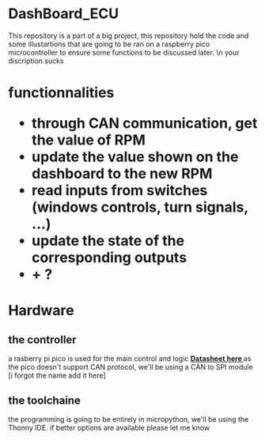 # DashBoard_ECU
This repository is a part of a big project, this repository hold the code and some illustartions that are going to be ran on a raspberry pico microcontroller to ensure some functions to be discussed later.
\n your discription sucks

<H1> functionnalities </H>
<ul>
<li> through CAN communication, get the value of RPM </li>
<li> update the value shown on the dashboard to the new RPM </li>
<li> read inputs from switches (windows controls, turn signals, ...) </li>
<li> update the state of the corresponding outputs </li>
<li> + ? </li>
</ul>

<H1> Hardware </H1>

<H2> the controller </H2>
a rasberry pi pico is used for the main control and logic <a href="https://datasheets.raspberrypi.com/pico/pico-datasheet.pdf"> <b> Datasheet here </b> </a>
as the pico doesn't support CAN protocol, we'll be using a CAN to SPI module [i forgot the name add it here] 

<H2> the toolchaine </H2>
the programming is going to be entirely in micropython, we'll be using the Thonny IDE. if better options are available please let me know

